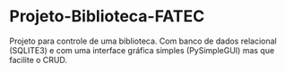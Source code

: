 # Projeto-Biblioteca-FATEC
Projeto para controle de uma biblioteca. Com banco de dados relacional (SQLITE3) e com uma interface gráfica simples (PySimpleGUI) mas que facilite o CRUD.
